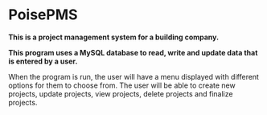# PoisePMS

__This is a project management system for a building company.__

__This program uses a MySQL database to read, write and update data that is entered by a user.__

When the program is run, the user will have a menu displayed with different options for them to choose from. The user will be able to create new projects, update projects, view projects, delete projects and finalize projects.
